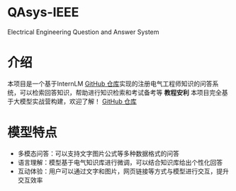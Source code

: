 # QAsys-IEEE
Electrical Engineering Question and Answer System
# 介绍
本项目是一个基于InternLM  [GitHub 仓库](https://github.com/InternLM/Tutorial)实现的注册电气工程师知识的问答系统，可以检索回答知识，帮助进行知识检索和考试备考等
**教程安利**
本项目完全基于大模型实战营构建，欢迎了解！ [GitHub 仓库](https://github.com/InternLM/Tutorial)
# 模型特点
- 多模态问答：可以支持文字图片公式等多种数据格式的问答
- 语言理解：模型基于电气知识库进行微调，可以结合知识库给出个性化回答
- 互动体验：用户可以通过文字和图片，网页链接等方式与模型进行交互，提升交互效率
